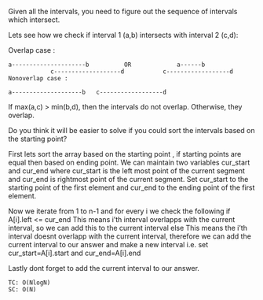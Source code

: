 Given all the intervals, you need to figure out the sequence of intervals which intersect.

Lets see how we check if interval 1 (a,b) intersects with interval 2 (c,d):

Overlap case :
    
    a---------------------b          OR             a------b
                c-------------------d           c------------------d
    Nonoverlap case :
    
    a--------------------b   c------------------d
If max(a,c) > min(b,d), then the intervals do not overlap. Otherwise, they overlap.

Do you think it will be easier to solve if you could sort the intervals based on the starting point?

First lets sort the array based on the starting point , if starting points are equal then based on ending point.
We can maintain two variables cur_start and cur_end where cur_start is the left most point of the current segment and cur_end is rightmost point of the current segment.
Set cur_start to the starting point of the first element and cur_end to the ending point of the first element.

Now we iterate from 1 to n-1 and for every i we check the following
if A[i].left <= cur_end
This means i’th interval overlapps with the current interval, so we can add this to the current interval
else
This means the i’th interval doesnt overlapp with the current interval, therefore we can add the current interval to our answer and make a new interval i.e. set cur_start=A[i].start and cur_end=A[i].end

Lastly dont forget to add the current interval to our answer.

    TC: O(NlogN)
    SC: O(N)